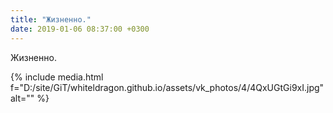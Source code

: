 ```yaml
---
title: "Жизненно."
date: 2019-01-06 08:37:00 +0300
---
```


Жизненно.

{% include media.html f="D:/site/GiT/whiteldragon.github.io/assets/vk_photos/4/4QxUGtGi9xI.jpg" alt="" %}
